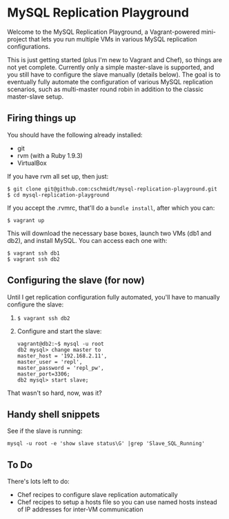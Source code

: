 # MySQL Replication Playground
Welcome to the MySQL Replication Playground, a Vagrant-powered mini-project
that lets you run multiple VMs in various MySQL replication configurations.

This is just getting started (plus I'm new to Vagrant and Chef), so things are
not yet complete.  Currently only a simple master-slave is supported, and you
still have to configure the slave manually (details below).  The goal is to
eventually fully automate the  configuration of various MySQL replication
scenarios, such as multi-master round robin in addition to the classic
master-slave setup.

## Firing things up
You should have the following already installed:

 - git
 - rvm (with a Ruby 1.9.3)
 - VirtualBox

If you have rvm all set up, then just:

    $ git clone git@github.com:cschmidt/mysql-replication-playground.git
    $ cd mysql-replication-playground

If you accept the .rvmrc, that'll do a ```bundle install```, after which you
can:

    $ vagrant up

This will download the necessary base boxes, launch two VMs (db1 and db2), and
install MySQL.  You can access each one with:

    $ vagrant ssh db1
    $ vagrant ssh db2

## Configuring the slave (for now)
Until I get replication configuration fully automated, you'll have to manually
configure the slave:

1.  ```$ vagrant ssh db2```

2.  Configure and start the slave:

        vagrant@db2:~$ mysql -u root
        db2 mysql> change master to
        master_host = '192.168.2.11',
        master_user = 'repl',
        master_password = 'repl_pw',
        master_port=3306;
        db2 mysql> start slave;

That wasn't so hard, now, was it?

## Handy shell snippets

See if the slave is running:

    mysql -u root -e 'show slave status\G' |grep 'Slave_SQL_Running'


## To Do
There's lots left to do:
 - Chef recipes to configure slave replication automatically
 - Chef recipes to setup a hosts file so you can use named hosts instead of
   IP addresses for inter-VM communication
